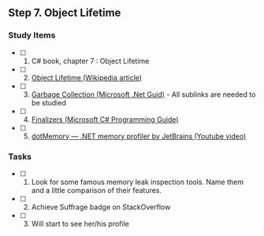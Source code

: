 ## Step 7. Object Lifetime

### Study Items

- [ ] 1. C# book, chapter 7 : Object Lifetime
- [ ] 2. [Object Lifetime (Wikipedia article)](https://en.wikipedia.org/wiki/Object_lifetime)
- [ ] 3. [Garbage Collection (Microsoft .Net Guid)](https://docs.microsoft.com/en-us/dotnet/standard/garbage-collection/index) - All sublinks are needed to be studied
- [ ] 4. [Finalizers (Microsoft C# Programming Guide)](https://docs.microsoft.com/en-us/dotnet/csharp/programming-guide/classes-and-structs/destructors)
- [ ] 5. [dotMemory — .NET memory profiler by JetBrains (Youtube video)](https://www.youtube.com/watch?v=jnxn-vZM-Lg)

### Tasks

- [ ] 1. Look for some famous memory leak inspection tools. Name them and a little comparison of their features.
- [ ] 2. Achieve Suffrage badge on StackOverflow
- [ ] 3. Will start to see her/his profile
